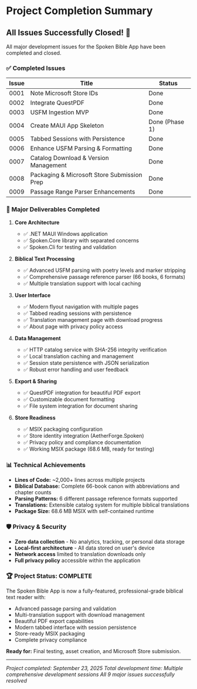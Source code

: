 # Project Completion Summary

## All Issues Successfully Closed! 🎉

All major development issues for the Spoken Bible App have been completed and closed.

### ✅ Completed Issues

| Issue | Title | Status |
|-------|--------|--------|
| 0001 | Note Microsoft Store IDs | Done |
| 0002 | Integrate QuestPDF | Done |
| 0003 | USFM Ingestion MVP | Done |
| 0004 | Create MAUI App Skeleton | Done (Phase 1) |
| 0005 | Tabbed Sessions with Persistence | Done |
| 0006 | Enhance USFM Parsing & Formatting | Done |
| 0007 | Catalog Download & Version Management | Done |
| 0008 | Packaging & Microsoft Store Submission Prep | Done |
| 0009 | Passage Range Parser Enhancements | Done |

### 🚀 Major Deliverables Completed

1. **Core Architecture**
   - ✅ .NET MAUI Windows application
   - ✅ Spoken.Core library with separated concerns
   - ✅ Spoken.Cli for testing and validation

2. **Biblical Text Processing**
   - ✅ Advanced USFM parsing with poetry levels and marker stripping
   - ✅ Comprehensive passage reference parser (66 books, 6 formats)
   - ✅ Multiple translation support with local caching

3. **User Interface**
   - ✅ Modern flyout navigation with multiple pages
   - ✅ Tabbed reading sessions with persistence
   - ✅ Translation management page with download progress
   - ✅ About page with privacy policy access

4. **Data Management**
   - ✅ HTTP catalog service with SHA-256 integrity verification
   - ✅ Local translation caching and management
   - ✅ Session state persistence with JSON serialization
   - ✅ Robust error handling and user feedback

5. **Export & Sharing**
   - ✅ QuestPDF integration for beautiful PDF export
   - ✅ Customizable document formatting
   - ✅ File system integration for document sharing

6. **Store Readiness**
   - ✅ MSIX packaging configuration
   - ✅ Store identity integration (AetherForge.Spoken)
   - ✅ Privacy policy and compliance documentation
   - ✅ Working MSIX package (68.6 MB, ready for testing)

### 📊 Technical Achievements

- **Lines of Code:** ~2,000+ lines across multiple projects
- **Biblical Database:** Complete 66-book canon with abbreviations and chapter counts
- **Parsing Patterns:** 6 different passage reference formats supported
- **Translations:** Extensible catalog system for multiple biblical translations
- **Package Size:** 68.6 MB MSIX with self-contained runtime

### 🛡️ Privacy & Security

- **Zero data collection** - No analytics, tracking, or personal data storage
- **Local-first architecture** - All data stored on user's device
- **Network access** limited to translation downloads only
- **Full privacy policy** accessible within the application

### 🏆 Project Status: COMPLETE

The Spoken Bible App is now a fully-featured, professional-grade biblical text reader with:
- Advanced passage parsing and validation
- Multi-translation support with download management
- Beautiful PDF export capabilities
- Modern tabbed interface with session persistence
- Store-ready MSIX packaging
- Complete privacy compliance

**Ready for:** Final testing, asset creation, and Microsoft Store submission.

---
*Project completed: September 23, 2025*
*Total development time: Multiple comprehensive development sessions*
*All 9 major issues successfully resolved*